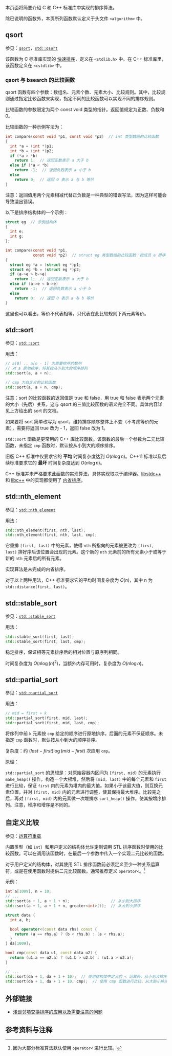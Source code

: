 本页面将简要介绍 C 和 C++ 标准库中实现的排序算法。

除已说明的函数外，本页所列函数默认定义于头文件 `<algorithm>` 中。

## qsort

参见：[`qsort`](https://zh.cppreference.com/w/c/algorithm/qsort)，[`std::qsort`](https://zh.cppreference.com/w/cpp/algorithm/qsort)

该函数为 C 标准库实现的 [快速排序](./quick-sort.md)，定义在 `<stdlib.h>` 中。在 C++ 标准库里，该函数定义在 `<cstdlib>` 中。

### qsort 与 bsearch 的比较函数

qsort 函数有四个参数：数组名、元素个数、元素大小、比较规则。其中，比较规则通过指定比较函数来实现，指定不同的比较函数可以实现不同的排序规则。

比较函数的参数限定为两个 const void 类型的指针。返回值规定为正数、负数和 0。

比较函数的一种示例写法为：

```c
int compare(const void *p1, const void *p2)  // int 类型数组的比较函数
{
  int *a = (int *)p1;
  int *b = (int *)p2;
  if (*a > *b)
    return 1;  // 返回正数表示 a 大于 b
  else if (*a < *b)
    return -1;  // 返回负数表示 a 小于 b
  else
    return 0;  // 返回 0 表示 a 与 b 等价
}
```

注意：返回值用两个元素相减代替正负数是一种典型的错误写法，因为这样可能会导致溢出错误。

以下是排序结构体的一个示例：

```c
struct eg  // 示例结构体
{
  int e;
  int g;
};

int compare(const void *p1,
            const void *p2)  // struct eg 类型数组的比较函数：按成员 e 排序
{
  struct eg *a = (struct eg *)p1;
  struct eg *b = (struct eg *)p2;
  if (a->e > b->e)
    return 1;  // 返回正数表示 a 大于 b
  else if (a->e < b->e)
    return -1;  // 返回负数表示 a 小于 b
  else
    return 0;  // 返回 0 表示 a 与 b 等价
}
```

这里也可以看出，等价不代表相等，只代表在此比较规则下两元素等价。

## std::sort

参见：[`std::sort`](https://zh.cppreference.com/w/cpp/algorithm/sort)

用法：

```cpp
// a[0] .. a[n - 1] 为需要排序的数列
// 对 a 原地排序，将其按从小到大的顺序排列
std::sort(a, a + n);

// cmp 为自定义的比较函数
std::sort(a, a + n, cmp);
```

注意：sort 的比较函数的返回值是 true 和 false，用 true 和 false 表示两个元素的大小（先后）关系，这与 qsort 的三值比较函数的语义完全不同。具体内容详见上方给出的 sort 的文档。

如果要将 sort 简单改写为 qsort，维持排序顺序整体上不变（不考虑等价的元素），需要将返回 true 改为 - 1，返回 false 改为 1。

`std::sort` 函数是更常用的 C++ 库比较函数。该函数的最后一个参数为二元比较函数，未指定 `cmp` 函数时，默认按从小到大的顺序排序。

旧版 C++ 标准中仅要求它的 **平均** 时间复杂度达到 $O(n\log n)$。C++11 标准以及后续标准要求它的 **最坏** 时间复杂度达到 $O(n\log n)$。

C++ 标准并未严格要求此函数的实现算法，具体实现取决于编译器。[libstdc++](https://github.com/mirrors/gcc/blob/master/libstdc++-v3/include/bits/stl_algo.h) 和 [libc++](http://llvm.org/svn/llvm-project/libcxx/trunk/include/algorithm) 中的实现都使用了 [内省排序](./quick-sort.md#内省排序)。

## std::nth\_element

参见：[`std::nth_element`](https://zh.cppreference.com/w/cpp/algorithm/nth_element)

用法：

```cpp
std::nth_element(first, nth, last);
std::nth_element(first, nth, last, cmp);
```

它重排 `[first, last)` 中的元素，使得 `nth` 所指向的元素被更改为 `[first, last)` 排好序后该位置会出现的元素。这个新的 `nth` 元素前的所有元素小于或等于新的 `nth` 元素后的所有元素。

实现算法是未完成的内省排序。

对于以上两种用法，C++ 标准要求它的平均时间复杂度为 $O(n)$，其中 n 为 `std::distance(first, last)`。

## std::stable\_sort

参见：[`std::stable_sort`](https://zh.cppreference.com/w/cpp/algorithm/stable_sort)

用法：

```cpp
std::stable_sort(first, last);
std::stable_sort(first, last, cmp);
```

稳定排序，保证相等元素排序后的相对位置与原序列相同。

时间复杂度为 $O(n\log (n)^2)$，当额外内存可用时，复杂度为 $O(n\log n)$。

## std::partial\_sort

参见：[`std::partial_sort`](https://zh.cppreference.com/w/cpp/algorithm/partial_sort)

用法：

```cpp
// mid = first + k
std::partial_sort(first, mid, last);
std::partial_sort(first, mid, last, cmp);
```

将序列中前 `k` 元素按 `cmp` 给定的顺序进行原地排序，后面的元素不保证顺序。未指定 `cmp` 函数时，默认按从小到大的顺序排序。

复杂度：约 $(\mathit{last}-\mathit{first})\log(\mathit{mid}-\mathit{first})$ 次应用 `cmp`。

原理：

`std::partial_sort` 的思想是：对原始容器内区间为 `[first, mid)` 的元素执行 `make_heap()` 操作，构造一个大根堆，然后将 `[mid, last)` 中的每个元素和 `first` 进行比较，保证 `first` 内的元素为堆内的最大值。如果小于该最大值，则互换元素位置，并对 `[first, mid)` 内的元素进行调整，使其保持最大堆序。比较完之后，再对 `[first, mid)` 内的元素做一次堆排序 `sort_heap()` 操作，使其按增序排列。注意，堆序和增序是不同的。

## 自定义比较

参见：[运算符重载](https://zh.cppreference.com/w/cpp/language/operators)

内置类型（如 `int`）和用户定义的结构体允许定制调用 STL 排序函数时使用的比较函数。可以在调用该函数时，在最后一个参数中传入一个实现二元比较的函数。

对于用户定义的结构体，对其使用 STL 排序函数前必须定义至少一种关系运算符，或是在使用函数时提供二元比较函数。通常推荐定义 `operator<`。[^note1]

示例：

```cpp
int a[1009], n = 10;
// ...
std::sort(a + 1, a + 1 + n);                  // 从小到大排序
std::sort(a + 1, a + 1 + n, greater<int>());  // 从大到小排序
```

```cpp
struct data {
  int a, b;

  bool operator<(const data rhs) const {
    return (a == rhs.a) ? (b < rhs.b) : (a < rhs.a);
  }
} da[1009];

bool cmp(const data u1, const data u2) {
  return (u1.a == u2.a) ? (u1.b > u2.b) : (u1.a > u2.a);
}

// ...
std::sort(da + 1, da + 1 + 10);  // 使用结构体中定义的 < 运算符，从小到大排序
std::sort(da + 1, da + 1 + 10, cmp);  // 使用 cmp 函数进行比较，从大到小排序
```



## 外部链接

-   [浅谈邻项交换排序的应用以及需要注意的问题](https://ouuan.github.io/浅谈邻项交换排序的应用以及需要注意的问题/)

## 参考资料与注释

[^note1]: 因为大部分标准算法默认使用 `operator<` 进行比较。
